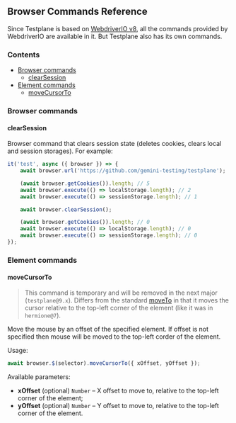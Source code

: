 ## Browser Commands Reference

Since Testplane is based on [WebdriverIO v8](https://webdriver.io/docs/api/), all the commands provided by WebdriverIO are available in it. But Testplane also has its own commands.

<!-- START doctoc generated TOC please keep comment here to allow auto update -->
<!-- DON'T EDIT THIS SECTION, INSTEAD RE-RUN doctoc TO UPDATE -->
### Contents

- [Browser commands](#browser-commands)
  - [clearSession](#clearsession)
- [Element commands](#element-commands)
  - [moveCursorTo](#movecursorto)

<!-- END doctoc generated TOC please keep comment here to allow auto update -->

### Browser commands

#### clearSession

Browser command that clears session state (deletes cookies, clears local and session storages). For example:

```js
it('test', async ({ browser }) => {
    await browser.url('https://github.com/gemini-testing/testplane');

    (await browser.getCookies()).length; // 5
    await browser.execute(() => localStorage.length); // 2
    await browser.execute(() => sessionStorage.length); // 1

    await browser.clearSession();

    (await browser.getCookies()).length; // 0
    await browser.execute(() => localStorage.length); // 0
    await browser.execute(() => sessionStorage.length); // 0
});
```

### Element commands

#### moveCursorTo

> This command is temporary and will be removed in the next major (`testplane@9.x`). Differs from the standard [moveTo](https://webdriver.io/docs/api/element/moveTo/) in that it moves the cursor relative to the top-left corner of the element (like it was in `hermione@7`).

Move the mouse by an offset of the specified element. If offset is not specified then mouse will be moved to the top-left corder of the element.

Usage:

```typescript
await browser.$(selector).moveCursorTo({ xOffset, yOffset });
```

Available parameters:

* **xOffset** (optional) `Number` – X offset to move to, relative to the top-left corner of the element;
* **yOffset** (optional) `Number` – Y offset to move to, relative to the top-left corner of the element.
